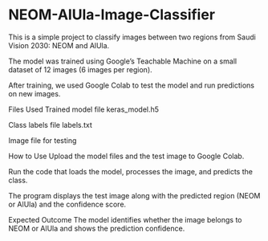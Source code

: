 # NEOM-AlUla-Image-Classifier
This is a simple project to classify images between two regions from Saudi Vision 2030: NEOM and AlUla.

The model was trained using Google’s Teachable Machine on a small dataset of 12 images (6 images per region).

After training, we used Google Colab to test the model and run predictions on new images.

Files Used
Trained model file keras_model.h5

Class labels file labels.txt

Image file for testing

How to Use
Upload the model files and the test image to Google Colab.

Run the code that loads the model, processes the image, and predicts the class.

The program displays the test image along with the predicted region (NEOM or AlUla) and the confidence score.

Expected Outcome
The model identifies whether the image belongs to NEOM or AlUla and shows the prediction confidence.
